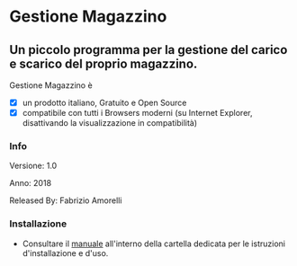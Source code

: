 # Gestione Magazzino
## Un piccolo programma per la gestione del carico e scarico del proprio magazzino.

Gestione Magazzino è 

- [x] un prodotto italiano, Gratuito e Open Source
- [x] compatibile con tutti i Browsers moderni (su Internet Explorer, disattivando la visualizzazione in compatibilità)

### Info

Versione: 1.0

Anno: 2018 

Released By: Fabrizio Amorelli

### Installazione
- Consultare il [manuale](manuali/Gestione%20Magazzino.pdf) all'interno della cartella dedicata per le istruzioni d'installazione e d'uso.